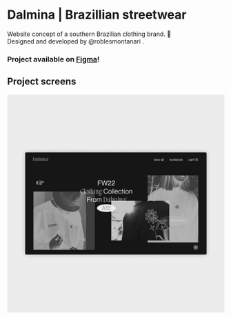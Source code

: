 # Dalmina | Brazillian streetwear
Website concept of a southern Brazilian clothing brand. 👗 <br>
Designed and developed by @roblesmontanari .

### Project available on <a href="https://www.figma.com/community/file/1050987438853335692">Figma</a>!

## Project screens
<img src="https://github.com/roblesmontanari/DalminaClothing-web/blob/main/assets/img/to-github/dalmina.gif">
